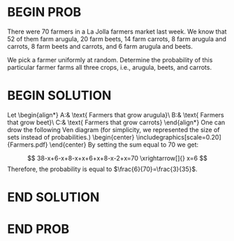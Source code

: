 # BEGIN PROB

<!-- Probability / Sample Space-->

There were 70 farmers in a La Jolla farmers market last week. We know
that 52 of them farm arugula, 20 farm beets, 14 farm carrots, 8 farm
arugula and carrots, 8 farm beets and carrots, and 6 farm arugula and
beets.

We pick a farmer uniformly at random. Determine the probability of this
particular farmer farms all three crops, i.e., arugula, beets, and
carrots.

# BEGIN SOLUTION

Let 
\begin{align*}
    A:& \text{ Farmers that grow arugula}\\
    B:& \text{ Farmers that grow beet}\\
    C:& \text{ Farmers that grow carrots}
\end{align*}
One can drow the following Ven diagram (for simplicity, we represented the size of sets instead of probabilities.)
\begin{center}
 \includegraphics[scale=0.20]{Farmers.pdf} 
\end{center}
By setting the sum equal to $70$ we get:

$$
38-x+6-x+8-x+x+6+x+8-x-2+x=70 \xrightarrow[]{} x=6
$$
Therefore, the probability is equal to $\frac{6}{70}=\frac{3}{35}$.

# END SOLUTION

# END PROB